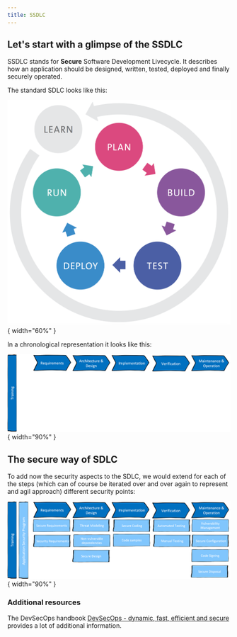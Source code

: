 ```yaml
---
title: SSDLC
---
```


## Let's start with a glimpse of the SSDLC

SSDLC stands for **Secure** Software Development Livecycle. It describes how an application should be designed, written, tested, deployed and finally securely operated. 

The standard SDLC looks like this:

![](img/sdlc-overview.png){ width="60%" }

In a chronological representation it looks like this:

![](img/SC-SDLC.png){ width="90%" }

## The secure way of SDLC
To add now the security aspects to the SDLC, we would extend for each of the steps (which can of course be iterated over and over again to represent and agil approach) different security points:

![](img/SC-SSDLC.png){ width="90%" }

### Additional resources
The DevSecOps handbook [DevSecOps - dynamic, fast, efficient and secure](https://www.swisscom.ch/content/dam/swisscom/en/about/company/portrait/network/security/documents/devsecops-dynamic-fast-effective-and-secure.pdf) provides a lot of additional information.